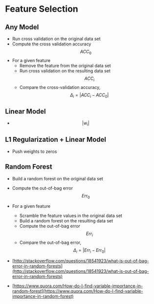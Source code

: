 # Feature Selection

## Any Model
* Run cross validation on the original data set
* Compute the cross validation accuracy $$ACC_0$$
* For a given feature
    * Remove the feature from the original data set
    * Run cross validation on the resulting data set $$ACC_i$$
    * Compare the cross-validation accuracy, $$\Delta_i = |ACC_i-ACC_0|$$

## Linear Model
* $$|w_i|$$

## L1 Regularization + Linear Model
* Push weights to zeros

## Random Forest
* Build a random forest on the original data set
* Compute the out-of-bag error $$Err_0$$
* For a given feature
    * Scramble the feature values in the original data set
    * Build a random forest on the resulting data set
    * Compute the out-of-bag error $$Err_i$$
    * Compare the out-of-bag error, $$\Delta_i = |Err_i - Err_0|$$

* [http://stackoverflow.com/questions/18541923/what-is-out-of-bag-error-in-random-forests](http://stackoverflow.com/questions/18541923/what-is-out-of-bag-error-in-random-forests)
* [https://www.quora.com/How-do-I-find-variable-importance-in-random-forest](https://www.quora.com/How-do-I-find-variable-importance-in-random-forest)

